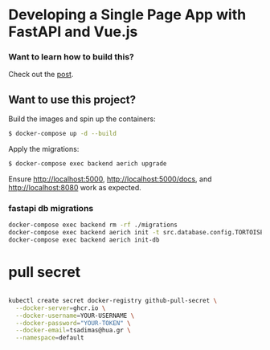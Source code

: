 # Developing a Single Page App with FastAPI and Vue.js

### Want to learn how to build this?

Check out the [post](https://testdriven.io/blog/developing-a-single-page-app-with-fastapi-and-vuejs).

## Want to use this project?

Build the images and spin up the containers:

```sh
$ docker-compose up -d --build
```

Apply the migrations:

```sh
$ docker-compose exec backend aerich upgrade
```

Ensure [http://localhost:5000](http://localhost:5000), [http://localhost:5000/docs](http://localhost:5000/docs), and [http://localhost:8080](http://localhost:8080) work as expected.

### fastapi db migrations
```bash
docker-compose exec backend rm -rf ./migrations
docker-compose exec backend aerich init -t src.database.config.TORTOISE_ORM
docker-compose exec backend aerich init-db
```


# pull secret


```bash

kubectl create secret docker-registry github-pull-secret \
  --docker-server=ghcr.io \
  --docker-username=YOUR-USERNAME \
  --docker-password="YOUR-TOKEN" \
  --docker-email=tsadimas@hua.gr \
  --namespace=default
  ```